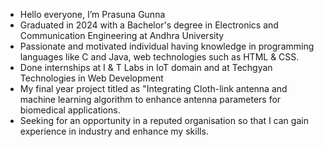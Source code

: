 -  Hello everyone, I’m Prasuna Gunna
-  Graduated in 2024 with a Bachelor's degree in Electronics and Communication Engineering at Andhra University
-  Passionate and motivated individual having knowledge in programming languages like C and Java, web technologies such as HTML & CSS.
-  Done internships at I & T Labs in IoT domain and at Techgyan Technologies in Web Development
-  My final year project titled as "Integrating Cloth-link antenna and machine learning algorithm to enhance antenna parameters for biomedical applications.
-  Seeking for an opportunity in a reputed organisation so that I can gain experience in industry and enhance my skills. 

<!---
PrasunaGunna/PrasunaGunna is a ✨ special ✨ repository because its `README.md` (this file) appears on your GitHub profile.
You can click the Preview link to take a look at your changes.
--->
